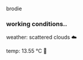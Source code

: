 brodie

<!--weather_start-->
### working conditions..

weather: scattered clouds ☁️

temp: 13.55 °C 👕

<!--weather_end-->
